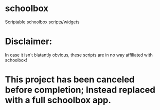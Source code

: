 # schoolbox
Scriptable schoolbox scripts/widgets

# Disclaimer:
In case it isn't blatantly obvious, these scripts are in no way affiliated with schoolbox!

# This project has been canceled before completion; Instead replaced with a full schoolbox app.
